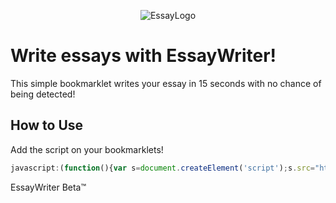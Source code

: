 <p align="center">
    <img src="https://github.com/TecnicComSono/FontesClient/blob/main/logos/EssayLogo.png?raw=true" alt="EssayLogo">
</p>

# Write essays with EssayWriter!

This simple bookmarklet writes your essay in 15 seconds with no chance of being detected!

## How to Use

Add the script on your bookmarklets!

```js
javascript:(function(){var s=document.createElement('script');s.src="https://cdn.jsdelivr.net/gh/TecnicComSono/EssayWriter@master/Source.js";document.body.appendChild(s);})();
```

EssayWriter Beta™
